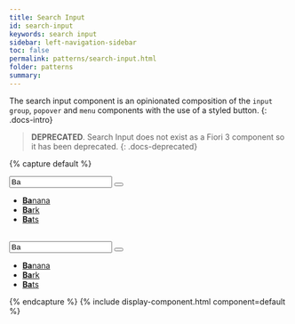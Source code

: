 ```yaml
---
title: Search Input
id: search-input
keywords: search input
sidebar: left-navigation-sidebar
toc: false
permalink: patterns/search-input.html
folder: patterns
summary:
---
```


The search input component is an opinionated composition of the `input group`, `popover` and `menu` components with the use of a styled button.
{: .docs-intro}
> **DEPRECATED**. Search Input does not exist as a Fiori 3 component so it has been deprecated. 
{: .docs-deprecated}

{% capture default %}
<div class="documentation-site-popover-container">
    <div class="fd-popover">
        <div class="fd-popover__control">
            <div aria-label="Image label" aria-controls="F4GcX348bc" aria-expanded="false" aria-haspopup="true">
                <div class="fd-input-group">
                    <input type="text" class="fd-input fd-input-group__input" id="" value="Ba" placeholder="Select Fruit">
                    <span class="fd-input-group__addon fd-input-group__addon--button">
                        <button class="fd-input-group__button fd-button fd-button--transparent sap-icon--search"></button>
                    </span>
                </div>
            </div>
        </div>
        <div class="fd-popover__body fd-popover__body--no-arrow" aria-hidden="true" id="F4GcX348bc">
            <nav class="fd-menu fd-menu--full-width">
                <ul class="fd-menu__list fd-menu__list--no-shadow">
                    <li class="fd-menu__item">
                        <a href="#" class="fd-menu__link">
                            <span class="fd-menu__title"><strong>Ba</strong>nana</span>
                        </a>
                    </li>
                    <li class="fd-menu__item">
                        <a href="#" class="fd-menu__link">
                            <span class="fd-menu__title"><strong>Ba</strong>rk</span>
                        </a>
                    </li>
                    <li class="fd-menu__item">
                        <a href="#" class="fd-menu__link">
                            <span class="fd-menu__title"><strong>Ba</strong>ts</span>
                        </a>
                    </li>
                </ul>
            </nav>
        </div>
    </div>
</div>

<br>

<div class="documentation-site-popover-container">
    <div class="fd-popover">
        <div class="fd-popover__control">
            <div aria-label="Image label" aria-controls="F4GcX34b" aria-expanded="false" aria-haspopup="true">
                <div class="fd-input-group">
                    <input type="text" class="fd-input fd-input--compact fd-input-group__input" id="" value="Ba" placeholder="Select Fruit">
                    <span class="fd-input-group__addon fd-input-group__addon--button fd-input-group__addon--compact">
                        <button class="fd-input-group__button fd-button fd-button--compact fd-button--transparent sap-icon--search"></button>
                    </span>
                </div>
            </div>
        </div>
        <div class="fd-popover__body fd-popover__body--no-arrow" aria-hidden="true" id="F4GcX34b">
            <nav class="fd-menu fd-menu--compact">
                <ul class="fd-menu__list fd-menu__list--no-shadow">
                    <li class="fd-menu__item">
                        <a href="#" class="fd-menu__link">
                            <span class="fd-menu__title"><strong>Ba</strong>nana</span>
                        </a>
                    </li>
                    <li class="fd-menu__item">
                        <a href="#" class="fd-menu__link">
                            <span class="fd-menu__title"><strong>Ba</strong>rk</span>
                        </a>
                    </li>
                    <li class="fd-menu__item">
                        <a href="#" class="fd-menu__link">
                            <span class="fd-menu__title"><strong>Ba</strong>ts</span>
                        </a>
                    </li>
                </ul>
            </nav>
        </div>
    </div>
</div>
{% endcapture %}
{% include display-component.html component=default %}
